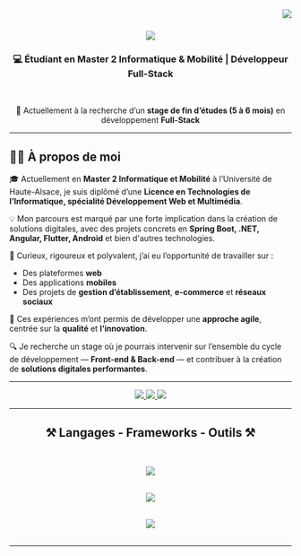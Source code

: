 <img align="right" src="https://visitor-badge.laobi.icu/badge?page_id=assildekhil.assildekhil" />

<h1 align="center">
    <img src="https://readme-typing-svg.herokuapp.com/?font=Righteous&size=35&center=true&vCenter=true&width=600&height=70&duration=4000&lines=Salut+👋;+Je+suis+Dekhil+Assil!;" />
</h1>

<h3 align="center">💻 Étudiant en Master 2 Informatique & Mobilité | Développeur Full-Stack</h3>

<br/>

<div align="center">
 
 🔭 Actuellement à la recherche d’un **stage de fin d’études (5 à 6 mois)** en développement **Full-Stack**

</div>

---

## 👨‍💻 À propos de moi  

🎓 Actuellement en **Master 2 Informatique et Mobilité** à l’Université de Haute-Alsace, je suis diplômé d’une **Licence en Technologies de l’Informatique, spécialité Développement Web et Multimédia**.  

💡 Mon parcours est marqué par une forte implication dans la création de solutions digitales, avec des projets concrets en **Spring Boot, .NET, Angular, Flutter, Android** et bien d'autres technologies.  

📱 Curieux, rigoureux et polyvalent, j’ai eu l’opportunité de travailler sur :  
- Des plateformes **web**  
- Des applications **mobiles**  
- Des projets de **gestion d’établissement**, **e-commerce** et **réseaux sociaux**  

🚀 Ces expériences m’ont permis de développer une **approche agile**, centrée sur la **qualité** et **l’innovation**.  

🔍 Je recherche un stage où je pourrais intervenir sur l’ensemble du cycle de développement — **Front-end & Back-end** — et contribuer à la création de **solutions digitales performantes**.  

---

<div align="center"> 
  <a href="mailto:assil.dkhil28@gmail.com">
    <img src="https://img.shields.io/badge/Gmail-333333?style=for-the-badge&logo=gmail&logoColor=red" />
  </a>
  <a href="https://www.linkedin.com/in/assildekhil" target="_blank">
    <img src="https://img.shields.io/badge/LinkedIn-0077B5?style=for-the-badge&logo=linkedin&logoColor=white" />
  </a>
  <a href="https://dekhilassil.vercel.app/fr" target="_blank">
     <img src="https://img.shields.io/badge/Portfolio-FF5722?style=for-the-badge&logo=todoist&logoColor=white" />
  </a>
</div>

 <hr/>
 
<h2 align="center">⚒️ Langages - Frameworks - Outils ⚒️</h2>
<br/>
<div align="center">

  <!-- Première ligne -->
  <img src="https://skillicons.dev/icons?i=java,python,javascript,typescript,c,mysql,mongodb,firebase,spring,angular" /><br><br>
  
  <!-- Deuxième ligne -->
  <img src="https://skillicons.dev/icons?i=react,flutter,android,swift,ios,dotnet,nodejs,bootstrap,tailwind,html,css" /><br><br>
  
  <!-- Troisième ligne -->
  <img src="https://skillicons.dev/icons?i=docker,kubernetes,git,github,vscode" />

</div>


<br/>

<hr/>



<br/><br/>
